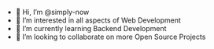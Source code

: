- 👋 Hi, I’m @simply-now
- 👀 I’m interested in all aspects of Web Development
- 🌱 I’m currently learning Backend Development
- 💞️ I’m looking to collaborate on more Open Source Projects

<!---
simply-now/simply-now is a ✨ special ✨ repository because its `README.md` (this file) appears on your GitHub profile.
You can click the Preview link to take a look at your changes.
--->
